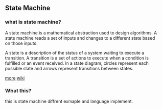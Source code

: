 ## State Machine


### what is state machine?

A state machine is a mathematical abstraction used to design algorithms. A state machine reads a set of inputs and changes to a different state based on those inputs.

A state is a description of the status of a system waiting to execute a transition. A transition is a set of actions to execute when a condition is fulfilled or an event received. In a state diagram, circles represent each possible state and arrows represent transitions between states.


[more](https://developer.mozilla.org/en-US/docs/Glossary/State_machine) [wiki](https://en.wikipedia.org/wiki/Finite-state_machine)

### What this?

this is state machine diffrent exmaple and language implement.